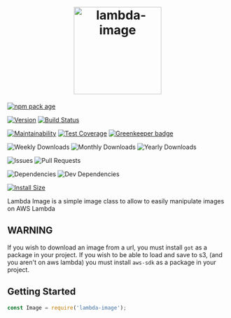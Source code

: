 <h1 align="center">
	<br>
	<a href="https://github.com/Prefinem/simple-icon-generator"><img src="https://raw.githubusercontent.com/Prefinem/lambda-image/master/docs/logo.png" alt="lambda-image" width="200"></a>
	<br>
<!--
https://prefinem.com/simple-icon-generator/#eyJiYWNrZ3JvdW5kQ29sb3IiOiJyZ2IoMjAzLCA1NiwgNTUpIiwiYm9yZGVyQ29sb3IiOiJ3aGl0ZSIsImJvcmRlcldpZHRoIjoiMCIsImV4cG9ydFNpemUiOjUxMiwiZXhwb3J0aW5nIjpmYWxzZSwiZm9udEZhbWlseSI6IkFkdmVudCBQcm8iLCJmb250UG9zaXRpb24iOiI4MyIsImZvbnRTaXplIjoiMTAwIiwiZm9udFdlaWdodCI6NjAwLCJpbWFnZSI6IiIsImltYWdlTWFzayI6IiIsImltYWdlU2l6ZSI6NTAsInNoYXBlIjoic3F1YXJlIiwidGV4dCI6Is67In0
-->
</h1>

[![npm pack age](https://nodei.co/npm/lambda-image.png?downloads=true&downloadRank=true&stars=true)](https://npmjs.org/package/lambda-image)

[![Version](https://badge.fury.io/js/lambda-image.svg)](https://npmjs.org/package/lambda-image) [![Build Status](https://travis-ci.org/Prefinem/lambda-image.svg)](https://travis-ci.org/Prefinem/lambda-image)

[![Maintainability](https://api.codeclimate.com/v1/badges/bde2cb4374583f7f2288/maintainability)](https://codeclimate.com/github/Prefinem/lambda-image/maintainability) [![Test Coverage](https://api.codeclimate.com/v1/badges/bde2cb4374583f7f2288/test_coverage)](https://codeclimate.com/github/Prefinem/lambda-image/test_coverage) [![Greenkeeper badge](https://badges.greenkeeper.io/Prefinem/lambda-image.svg)](https://greenkeeper.io/)

![Weekly Downloads](https://img.shields.io/npm/dw/lambda-image.svg) ![Monthly Downloads](https://img.shields.io/npm/dm/lambda-image.svg) ![Yearly Downloads](https://img.shields.io/npm/dy/lambda-image.svg)

![Issues](https://img.shields.io/github/issues/Prefinem/lambda-image.svg) ![Pull Requests](https://img.shields.io/github/issues-pr/Prefinem/lambda-image.svg)

![Dependencies](https://david-dm.org/Prefinem/lambda-image.svg) ![Dev Dependencies](https://david-dm.org/Prefinem/lambda-image/dev-status.svg)

[![Install Size](https://badgen.now.sh/badge/install%20size/34.3%20kB/44CC11)](https://packagephobia.now.sh/result?p=lambda-image)

Lambda Image is a simple image class to allow to easily manipulate images on AWS Lambda

## WARNING

If you wish to download an image from a url, you must install `got` as a package in your project.
If you wish to be able to load and save to s3, (and you aren't on aws lambda) you must install `aws-sdk` as a package in your project.

## Getting Started

```js
const Image = require('lambda-image');
```

